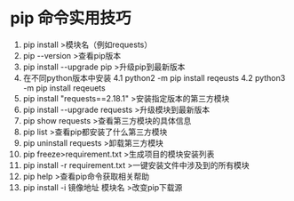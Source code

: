 
# pip 命令实用技巧

1. pip install >模块名（例如requests）
2. pip --version >查看pip版本
3. pip install --upgrade pip >升级pip到最新版本
4. 在不同python版本中安装
   4.1 python2 -m pip install reqeusts
   4.2 python3 -m pip install reqeuets
5. pip install "requests==2.18.1" >安装指定版本的第三方模块
6. pip install --upgrade requests >升级模块到最新版本
7. pip show requests >查看第三方模块的具体信息
8. pip list >查看pip都安装了什么第三方模块
9. pip uninstall requests >卸载第三方模块
10. pip freeze>requirement.txt >生成项目的模块安装列表
11. pip install -r requirement.txt >一键安装文件中涉及到的所有模块
12. pip help >查看pip命令获取相关帮助
13. pip install -i 镜像地址 模块名 >改变pip下载源
